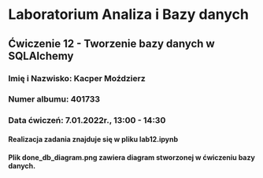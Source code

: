 # Laboratorium Analiza i Bazy danych

## Ćwiczenie 12 - Tworzenie bazy danych w SQLAlchemy
### **Imię i Nazwisko:** Kacper Moździerz

### **Numer albumu:** 401733

### **Data ćwiczeń:** 7.01.2022r., 13:00 - 14:30

#### Realizacja zadania znajduje się w pliku lab12.ipynb
#### Plik done_db_diagram.png zawiera diagram stworzonej w ćwiczeniu bazy danych.
